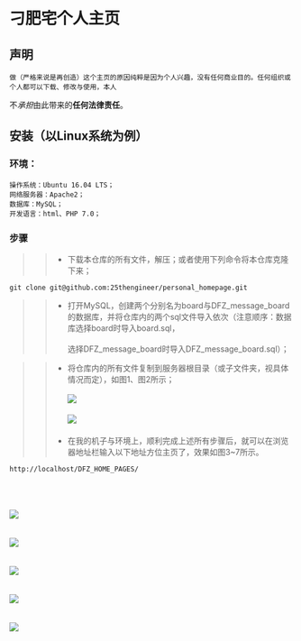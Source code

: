 # 刁肥宅个人主页

## 声明

	做（严格来说是再创造）这个主页的原因纯粹是因为个人兴趣，没有任何商业目的。任何组织或个人都可以下载、修改与使用，本人
不*承担*由此带来的**任何法律责任**。

## 安装（以Linux系统为例）

### 环境：
	操作系统：Ubuntu 16.04 LTS；
	网络服务器：Apache2；
	数据库：MySQL；
	开发语言：html、PHP 7.0；

### 步骤

>>* 下载本仓库的所有文件，解压；或者使用下列命令将本仓库克隆下来；

	git clone git@github.com:25thengineer/personal_homepage.git

>>* 打开MySQL，创建两个分别名为board与DFZ_message_board的数据库，并将仓库内的两个sql文件导入依次（注意顺序：数据库选择board时导入board.sql，<br></br>选择DFZ_message_board时导入DFZ_message_board.sql）；

>>* 将仓库内的所有文件复制到服务器根目录（或子文件夹，视具体情况而定），如图1、图2所示；
<br></br>
![](https://github.com/25thengineer/personal_homepage/tree/master/setup/x1.png)
<br></br>
![](https://github.com/25thengineer/personal_homepage/tree/master/setup/x2.png)
<br></br>
>>* 在我的机子与环境上，顺利完成上述所有步骤后，就可以在浏览器地址栏输入以下地址方位主页了，效果如图3~7所示。

	http://localhost/DFZ_HOME_PAGES/
<br></br>	
![](https://github.com/25thengineer/personal_homepage/tree/master/setup/x3.png)
<br></br>	
![](https://github.com/25thengineer/personal_homepage/tree/master/setup/x4.png)
<br></br>	
![](https://github.com/25thengineer/personal_homepage/tree/master/setup/x5.png)
<br></br>	
![](https://github.com/25thengineer/personal_homepage/tree/master/setup/x6.png)
<br></br>	
![](https://github.com/25thengineer/personal_homepage/tree/master/setup/x7.png)

